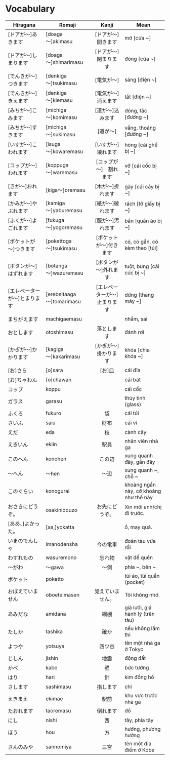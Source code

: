 # Vocabulary

|Hiragana   | Romaji | Kanji | Mean |
|-----------|--------|:-----:|------|
| [ドアが～]あきます| [doaga～]akimasu|  [ドアが～]開きます| mở [cửa ~]
| [ドアが～]しまります| [doaga～]shimarimasu| [ドアが～]閉まります| đóng [cửa ~]
| [でんきが～]つきます| [denkiga～]tsukimasu| [電気が～]| sáng [điện ~]
| [でんきが～]きえます| [denkiga～]kiemasu| [電気が～]消えます| tắt [điện ~]
| [みちが～]こみます| [michiga～]komimasu| [道が～]込みます | đông, tắc [đường ~]
| [みちが～]すきます| [michiga～]sukimasu| [道が～]| vắng, thoáng [đường ~]
| [いすが～]こわれます| [isuga～]kowaremasu| [いすが～]壊れます| hỏng [cái ghế bị ~]
| [コップが～]われます| [koppuga～]waremasu| [コップが～]　割れます| vỡ [cái cốc bị ~]
| [きが～]おれます| [kiga～]oremasu| [木が～]折れます| gãy [cái cây bị ~]
| [かみが～]やぶれます| [kamiga～]yaburemasu| [紙が～]破れます| rách [tờ giấy bị ~]
| [ふくが～]よごれます| [fukuga～]yogoremasu| [服が～]汚れます| bẩn [quần áo bị ~]
| [ポケットが～]つきます| [pokettoga～]tsukimasu| [ポケットが～]付きます| có, có gắn, có kèm theo [túi]
| [ボタンが～]はずれます| [botanga～]wazuremasu| [ボタンが～]外れます| tuột, bung [cái cúc bị ~]
| [エレベーターが～]とまります| [erebeitaaga～]tomarimasu| [エレベーターが～]止まります| dừng [thang máy ~]
| まちがえます| machigaemasu| | nhầm, sai
| おとします| otoshimasu| 落とします| đánh rơi
| [かぎが～]かかります| [kagiga～]kakarimasu| [かぎが～]掛かります| khóa [chìa khóa ~]
| [お]さら| [o]sara| [お]皿| cái đĩa
| [お]ちゃわん| [o]chawan| | cái bát
| コップ| koppu| | cái cốc
| ガラス| garasu| | thủy tinh (glass)
| ふくろ| fukuro| 袋| cái túi
| さいふ| saiu| 財布| cái ví
| えだ| eda| 枝| cành cây
| えきいん| ekiin| 駅員| nhân viên nhà ga
| このへん| konohen| この辺| xung quanh đây, gần đây
| ～へん| ～hen| ～辺| xung quanh ~, chỗ ~
| このぐらい| konogurai| | khoảng ngần này, cỡ khoảng như thế này
| おさきにどうぞ。| osakinidouzo| お先にどうぞ。| Xin mời anh/chị đi trước.
| [ああ、]よかった。| [aa,]yokatta| | ồ, may quá.
| いまのでんしゃ| imanodensha| 今の電車| đoàn tàu vừa rồi
| わすれもの| wasuremono| 忘れ物| vật để quên
| ～がわ| ～gawa| ～側| phía ~, bên ~
| ポケット| poketto| | túi áo, túi quần (pocket)
| おぼえていません| oboeteimasen| 覚えていません。| Tôi không nhớ.
| あみだな| amidana| 網棚| giá lưới, giá hành lý (trên tàu)
| たしか| tashika| 確か| nếu không lầm thì
| よつや| yotsuya| 四ツ谷| tên một nhà ga ở Tokyo
| じしん| jishin| 地震| động đất
| かべ| kabe| 壁| bức tường
| はり| hari| 針| kim đồng hồ
| さします| sashimasu| 指します| chỉ
| えきまえ| ekimae| 駅前| khu vực trước nhà ga
| たおれます| taoremasu| 倒れます| đổ
| にし| nishi| 西| tây, phía tây
| ほう| hou| 方 | hướng, phương hướng
| さんのみや| sannomiya| 三宮| tên một địa điểm ở Kobe
